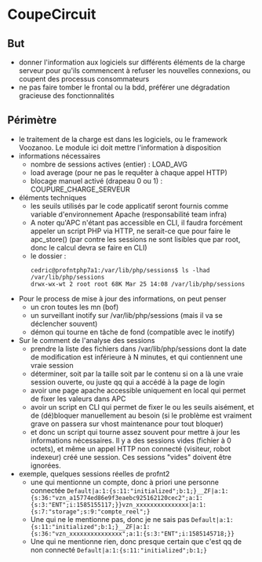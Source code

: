 # CoupeCircuit

## But

* donner l'information aux logiciels sur différents éléments de la charge serveur pour qu'ils commencent à refuser les nouvelles connexions, ou coupent des processus consommateurs
* ne pas faire tomber le frontal ou la bdd, préférer une dégradation gracieuse des fonctionnalités

## Périmètre

* le traitement de la charge est dans les logiciels, ou le framework Voozanoo. Le module ici doit mettre l'information à disposition
* informations nécessaires
  * nombre de sessions actives (entier) : LOAD_AVG
  * load average (pour ne pas le requêter à chaque appel HTTP)
  * blocage manuel activé (drapeau 0 ou 1) : COUPURE_CHARGE_SERVEUR
* éléments techniques
  * les seuils utilisés par le code applicatif seront fournis comme variable d'environnement Apache (responsabilité team infra)
  * A noter qu'APC n'étant pas accessible en CLI, il faudra forcément appeler un script PHP via HTTP, ne serait-ce que pour faire le apc_store() (par contre les sessions ne sont lisibles que par root, donc le calcul devra se faire en CLI)
  * le dossier : 
    ```
    cedric@profntphp7a1:/var/lib/php/sessions$ ls -lhad /var/lib/php/sessions
    drwx-wx-wt 2 root root 68K Mar 25 14:08 /var/lib/php/sessions
    ```
* Pour le process de mise à jour des informations, on peut penser
  * un cron toutes les mn (bof)
  * un surveillant inotify sur /var/lib/php/sessions (mais il va se déclencher souvent)
  * démon qui tourne en tâche de fond (compatible avec le inotify)
* Sur le comment de l'analyse des sessions
  * prendre la liste des fichiers dans /var/lib/php/sessions dont la date de modification est inférieure à N minutes, et qui contiennent une vraie session
  * déterminer, soit par la taille soit par le contenu si on a là une vraie session ouverte, ou juste qq qui a accédé à la page de login
  * avoir une page apache accessible uniquement en local qui permet de fixer les valeurs dans APC
  * avoir un script en CLI qui permet de fixer le ou les seuils aisément, et de (dé)bloquer manuellement au besoin (si le problème est vraiment grave on passera sur vhost maintenance pour tout bloquer)
  * et donc un script qui tourne assez souvent pour mettre à jour les informations nécessaires. Il y a des sessions vides (fichier à 0 octets), et même un appel HTTP non connecté (visiteur, robot indexeur) créé une session. Ces sessions "vides" doivent être ignorées.
* exemple, quelques sessions réelles de profnt2
  * une qui mentionne un compte, donc à priori une personne connectée
    `Default|a:1:{s:11:"initialized";b:1;}__ZF|a:1:{s:36:"vzn_a15774ed86e9f3eaebc925162120cec2";a:1:{s:3:"ENT";i:1585155117;}}vzn_xxxxxxxxxxxxxxx|a:1:{s:7:"storage";s:9:"compte_reel";}`
  * Une qui ne le mentionne pas, donc je ne sais pas
    `Default|a:1:{s:11:"initialized";b:1;}__ZF|a:1:{s:36:"vzn_xxxxxxxxxxxxxxx";a:1:{s:3:"ENT";i:1585145718;}}`
  * Une qui ne mentionne rien, donc presque certain que c'est qq de non connecté
    `Default|a:1:{s:11:"initialized";b:1;}`
 

